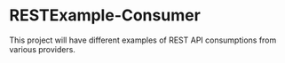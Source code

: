 # RESTExample-Consumer
This project will have different examples of REST API consumptions from various providers.
